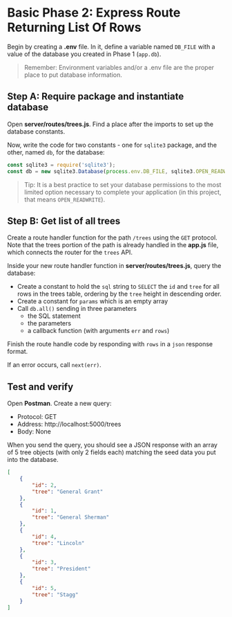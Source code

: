 # Basic Phase 2: Express Route Returning List Of Rows

Begin by creating a __.env__ file. In it, define a variable named `DB_FILE`
with a value of the database you created in Phase 1 (`app.db`).

> Remember: Environment variables and/or a .env file are the proper place to
> put database information.

## Step A: Require package and instantiate database

Open __server/routes/trees.js__. Find a place after the imports to set up the
database constants.

Now, write the code for two constants - one for `sqlite3` package, and the
other, named `db`, for the database:

```javascript
const sqlite3 = require('sqlite3');
const db = new sqlite3.Database(process.env.DB_FILE, sqlite3.OPEN_READWRITE);
```

> Tip: It is a best practice to set your database permissions to the most
> limited option necessary to complete your application (in this project, that
> means `OPEN_READWRITE`).

## Step B: Get list of all trees

Create a route handler function for the path `/trees` using the `GET` protocol.
Note that the trees portion of the path is already handled in the __app.js__
file, which connects the router for the `trees` API.

Inside your new route handler function in __server/routes/trees.js__, query the
database:

* Create a constant to hold the `sql` string to `SELECT` the `id` and `tree` for
  all rows in the trees table, ordering by the `tree` height in descending
  order.
* Create a constant for `params` which is an empty array
* Call `db.all()` sending in three parameters
  * the SQL statement
  * the parameters
  * a callback function (with arguments `err` and `rows`)

Finish the route handle code by responding with `rows` in a `json` response
format.

If an error occurs, call `next(err)`.

## Test and verify

Open **Postman**. Create a new query:

* Protocol: GET
* Address: http://localhost:5000/trees
* Body: None

When you send the query, you should see a JSON response with an array of 5 tree
objects (with only 2 fields each) matching the seed data you put into the
database.

```json
[
    {
        "id": 2,
        "tree": "General Grant"
    },
    {
        "id": 1,
        "tree": "General Sherman"
    },
    {
        "id": 4,
        "tree": "Lincoln"
    },
    {
        "id": 3,
        "tree": "President"
    },
    {
        "id": 5,
        "tree": "Stagg"
    }
]
```
